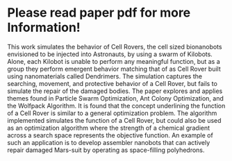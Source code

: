 # Please read paper pdf for more Information!

 This work simulates the behavior of Cell Rovers, the cell sized bionanobots envisioned to be injected into Astronauts, by using a swarm of
Kilobots. Alone, each Kilobot is unable to perform any meaningful
function, but as a group they perform emergent behavior matching that
of as Cell Rover built using nanomaterials called Dendrimers. The
simulation captures the searching, movement, and protective behavior of
a Cell Rover, but fails to simulate the repair of the damaged bodies. The
paper explores and applies themes found in Particle Swarm
Optimization, Ant Colony Optimization, and the Wolfpack Algorithm.
It is found that the concept underlining the function of a Cell Rover is
similar to a general optimization problem. The algorithm implemented
simulates the function of a Cell Rover, but could also be used as an
optimization algorithm where the strength of a chemical gradient across
a search space represents the objective function. An example of such an
application is to develop assembler nanobots that can actively repair
damaged Mars-suit by operating as space-filling polyhedrons.
